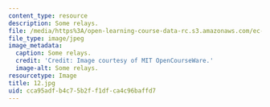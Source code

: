 ```yaml
---
content_type: resource
description: Some relays.
file: /media/https%3A/open-learning-course-data-rc.s3.amazonaws.com/ec-s06-practical-electronics-fall-2004/cca95adfb4c75b2ff1dfca4c96baffd7_12.jpg
file_type: image/jpeg
image_metadata:
  caption: Some relays.
  credit: 'Credit: Image courtesy of MIT OpenCourseWare.'
  image-alt: Some relays.
resourcetype: Image
title: 12.jpg
uid: cca95adf-b4c7-5b2f-f1df-ca4c96baffd7
---
```

